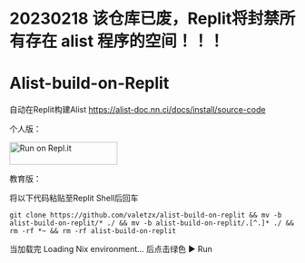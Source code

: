 # 20230218 该仓库已废，Replit将封禁所有存在 alist 程序的空间！！！

# Alist-build-on-Replit

自动在Replit构建Alist
https://alist-doc.nn.ci/docs/install/source-code

个人版：

<a href="https://repl.it/github/valetzx/alist-build-on-replit">
  <img alt="Run on Repl.it" src="https://repl.it/badge/github/valetzx/alist-build-on-replit" style="height: 40px; width: 190px;" />
</a>

教育版：

将以下代码粘贴至Replit Shell后回车

`git clone https://github.com/valetzx/alist-build-on-replit && mv -b alist-build-on-replit/* ./ && mv -b alist-build-on-replit/.[^.]* ./ && rm -rf *~ && rm -rf alist-build-on-replit`

当加载完 Loading Nix environment... 后点击绿色 ▶ Run
